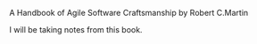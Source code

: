 A Handbook of Agile Software Craftsmanship by Robert C.Martin

I will be taking notes from this book.

